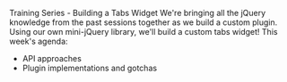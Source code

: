 Training Series - Building a Tabs Widget
We're bringing all the jQuery knowledge from the past sessions together as we build a custom plugin. Using our own mini-jQuery library, we'll build a custom tabs widget!
This week's agenda:
* API approaches
* Plugin implementations and gotchas
